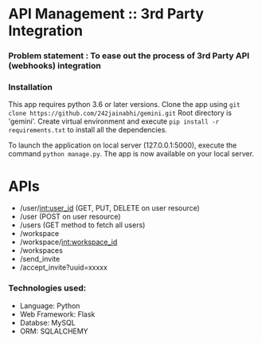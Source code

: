 # API Management :: 3rd Party Integration


### Problem statement : To ease out the process of 3rd Party API (webhooks) integration

### Installation
This app requires python 3.6 or later versions.
Clone the app using `git clone https://github.com/242jainabhi/gemini.git`
Root directory is 'gemini'. Create virtual environment and execute `pip install -r requirements.txt` to install all the dependencies.

To launch the application on local server (127.0.0.1:5000), execute the command `python manage.py`.
The app is now available on your local server.

# APIs
- /user/<int:user_id> (GET, PUT, DELETE on user resource)
- /user (POST on user resource)
- /users (GET method to fetch all users)
- /workspace
- /workspace/<int:workspace_id>
- /workspaces
- /send_invite
- /accept_invite?uuid=xxxxx

### Technologies used:
- Language: Python
- Web Framework: Flask
- Databse: MySQL
- ORM: SQLALCHEMY
